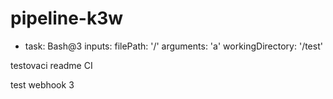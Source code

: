 # pipeline-k3w
- task: Bash@3
  inputs:
    filePath: '/'
    arguments: 'a'
    workingDirectory: '/test'

testovaci readme
CI

test webhook 3
